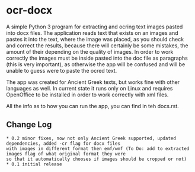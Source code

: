 # ocr-docx

A simple Python 3 program for extracting and ocring text images pasted into docx files.
The application reads text that exists on an images and pastes it into the text, where the image was placed, as you
should check and correct the results, because there will certainly be some mistakes, the amount of their depending on the
quality of images. In order to work correctly the images must be inside pasted into the doc file as paragraphs (this is
very important), as otherwise the app will be confused and will be unable to guess were to paste the ocred text.

The app was created for Ancient Greek texts, but works fine with other languages as well. In current state
it runs only on Linux and requires OpenOffice to be installed in order to work correctly with xml files.

All the info as to how you can run the app, you can find in teh docs.rst.

## Change Log


    * 0.2 minor fixes, now not only Ancient Greek supported, updated dependencies, added -cr flag for docx files
    with images in different format then emf/wmf (To Do: add to extracted images flag of what original format they were
    so that it automatically chooses if images should be cropped or not)
    * 0.1 initial release
